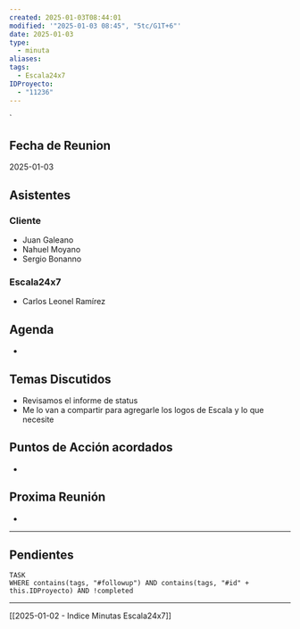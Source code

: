 ```yaml
---
created: 2025-01-03T08:44:01
modified: '"2025-01-03 08:45", "5tc/G1T+6"'
date: 2025-01-03
type:
  - minuta
aliases: 
tags:
  - Escala24x7
IDProyecto:
  - "11236"
---
```


`


## Fecha de Reunion
2025-01-03

## Asistentes

### Cliente
* Juan Galeano
* Nahuel Moyano
* Sergio Bonanno
### Escala24x7
- Carlos Leonel Ramírez
## Agenda
* 
## Temas Discutidos
*  Revisamos el informe de status
* Me lo van a compartir para agregarle los logos de Escala y lo que necesite 

## Puntos de Acción acordados
- 

## Proxima Reunión
*   

--- 
## Pendientes

```dataview
TASK
WHERE contains(tags, "#followup") AND contains(tags, "#id" + this.IDProyecto) AND !completed
```

---
[[2025-01-02 - Indice Minutas Escala24x7]]
